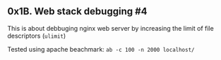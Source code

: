 ## 0x1B. Web stack debugging #4
This is about debbuging nginx web server by increasing the limit of file   
descriptors (`ulimit`)  

Tested using apache beachmark: `ab -c 100 -n 2000 localhost/`

